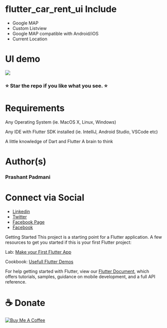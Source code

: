 # flutter_car_rent_ui Include 
- Google MAP 
- Custom Listview 
- Google MAP compatible with Android/iOS
- Current Location

# UI demo
<img src="https://github.com/Prashant09mca/flutter_rent_car_UI/blob/master/f_car_UI.gif"/>

<h3> ⭐ Star the repo if you like what you see. ⭐</h3>

# Requirements
Any Operating System (ie. MacOS X, Linux, Windows)<p>
Any IDE with Flutter SDK installed (ie. IntelliJ, Android Studio, VSCode etc)<p>
A little knowledge of Dart and Flutter
A brain to think

# Author(s)
 <h3>Prashant Padmani</h3>
 
 # Connect via Social
- <a href="https://www.linkedin.com/in/prashant-padmani-14b55649/">Linkedin</a>
- <a href="https://twitter.com/PadmaniPrashant">Twitter</a>
- <a href="https://www.facebook.com/technoprashant1336">Facebook Page</a>
- <a href="https://www.facebook.com/padmaniprashant">Facebook</a>

Getting Started
This project is a starting point for a Flutter application.
A few resources to get you started if this is your first Flutter project:

Lab: <a href="https://flutter.dev/docs/get-started/codelab">Make your First Flutter App</a><p>
Cookbook: <a href="https://flutter.dev/docs/cookbook">Usefull Flutter Demos</a>

For help getting started with Flutter, view our <a href="https://flutter.dev/docs">Flutter Document</a>, which offers tutorials, samples, guidance on mobile development, and a full API reference.

# ☕️ Donate
 <a href="https://www.buymeacoffee.com/technoprashant" target="_blank"><img src="https://bmc-cdn.nyc3.digitaloceanspaces.com/BMC-button-images/custom_images/orange_img.png" alt="Buy Me A Coffee" style="height: auto !important;width: auto !important;" ></a>



